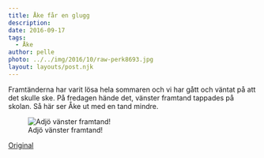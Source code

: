 ```yaml
---
title: Åke får en glugg
description: 
date: 2016-09-17
tags:
  - Åke
author: pelle
photo: ../../img/2016/10/raw-perk8693.jpg
layout: layouts/post.njk
---
```

Framtänderna har varit lösa hela sommaren och vi har gått och väntat på att det skulle ske. På fredagen hände det, vänster framtand tappades på skolan. Så här ser Åke ut med en tand mindre.

<figure>
    <img class="size-full wp-image-30" src="../../img/2016/10/raw-perk8693.jpg" alt="Adjö vänster framtand!">
    <figcaption>Adjö vänster framtand!</figcap>
</figure>

[Original](http://kroons.se/familj/2016/09/17/ake-far-en-glugg/)
